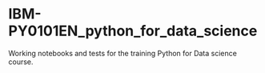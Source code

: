 # IBM-PY0101EN_python_for_data_science
Working notebooks and tests for the training Python for Data science course.
